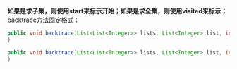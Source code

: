 **如果是求子集，则使用start来标示开始；如果是求全集，则使用visited来标示；**  
backtrace方法固定格式：  
```java
public void backtrace(List<List<Integer>> lists, List<Integer> list, int[] nums, int start, int target) {
}

public void backtrace(List<List<Integer>> lists, List<Integer> list, int[] nums, boolean[] visited, int target) {
}

```